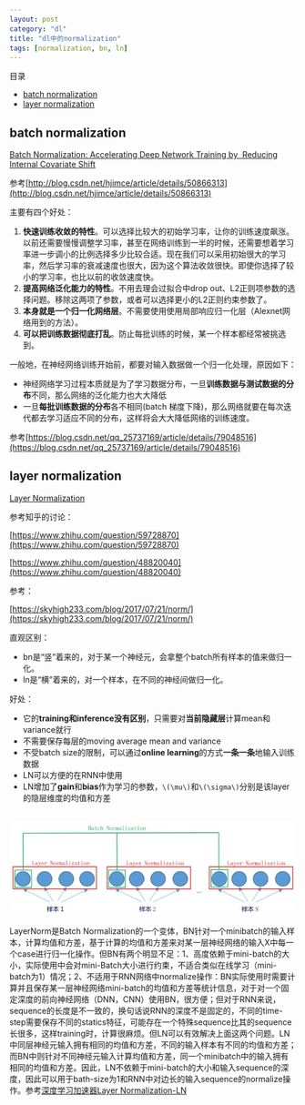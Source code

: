 ```yaml
---
layout: post
category: "dl"
title: "dl中的normalization"
tags: [normalization, bn, ln]
---
```


目录

<!-- TOC -->

- [batch normalization](#batch-normalization)
- [layer normalization](#layer-normalization)

<!-- /TOC -->

## batch normalization

[Batch Normalization: Accelerating Deep Network Training by  Reducing Internal Covariate Shift](https://arxiv.org/pdf/1502.03167.pdf)

参考[http://blog.csdn.net/hjimce/article/details/50866313](http://blog.csdn.net/hjimce/article/details/50866313)

主要有四个好处：

1. **快速训练收敛的特性**。可以选择比较大的初始学习率，让你的训练速度飙涨。以前还需要慢慢调整学习率，甚至在网络训练到一半的时候，还需要想着学习率进一步调小的比例选择多少比较合适。现在我们可以采用初始很大的学习率，然后学习率的衰减速度也很大，因为这个算法收敛很快。即使你选择了较小的学习率，也比以前的收敛速度快。
2. **提高网络泛化能力的特性**。不用去理会过拟合中drop out、L2正则项参数的选择问题。移除这两项了参数，或者可以选择更小的L2正则约束参数了。
3. **本身就是一个归一化网络层**。不需要使用使用局部响应归一化层（Alexnet网络用到的方法）。
4. **可以把训练数据彻底打乱**。防止每批训练的时候，某一个样本都经常被挑选到。

一般地，在神经网络训练开始前，都要对输入数据做一个归一化处理，原因如下：

+ 神经网络学习过程本质就是为了学习数据分布，一旦**训练数据与测试数据的分布**不同，那么网络的泛化能力也大大降低
+ 一旦**每批训练数据的分布**各不相同(batch 梯度下降)，那么网络就要在每次迭代都去学习适应不同的分布，这样将会大大降低网络的训练速度。

参考[https://blog.csdn.net/qq_25737169/article/details/79048516](https://blog.csdn.net/qq_25737169/article/details/79048516)


## layer normalization

[Layer Normalization](https://arxiv.org/pdf/1607.06450v1.pdf)

参考知乎的讨论：

[https://www.zhihu.com/question/59728870](https://www.zhihu.com/question/59728870)

[https://www.zhihu.com/question/48820040](https://www.zhihu.com/question/48820040)

参考：

[https://skyhigh233.com/blog/2017/07/21/norm/](https://skyhigh233.com/blog/2017/07/21/norm/)

直观区别：

+ bn是“竖”着来的，对于某一个神经元，会拿整个batch所有样本的值来做归一化。
+ ln是“横”着来的，对一个样本，在不同的神经间做归一化。


好处：

+ 它的**training和inference没有区别**，只需要对**当前隐藏层**计算mean和variance就行
+ 不需要保存每层的moving average mean and variance
+ 不受batch size的限制，可以通过**online learning**的方式**一条一条**地输入训练数据
+ LN可以方便的在RNN中使用
+ LN增加了**gain**和**bias**作为学习的参数，`\(\mu\)`和`\(\sigma\)`分别是该layer的隐层维度的均值和方差

<html>
<br/>

<img src="../assets/bn-ln.jpg" style='max-height: 200px'/>
<br/>

</html>

LayerNorm是Batch Normalization的一个变体，BN针对一个minibatch的输入样本，计算均值和方差，基于计算的均值和方差来对某一层神经网络的输入X中每一个case进行归一化操作。但BN有两个明显不足：1、高度依赖于mini-batch的大小，实际使用中会对mini-Batch大小进行约束，不适合类似在线学习（mini-batch为1）情况；2、不适用于RNN网络中normalize操作：BN实际使用时需要计算并且保存某一层神经网络mini-batch的均值和方差等统计信息，对于对一个固定深度的前向神经网络（DNN，CNN）使用BN，很方便；但对于RNN来说，sequence的长度是不一致的，换句话说RNN的深度不是固定的，不同的time-step需要保存不同的statics特征，可能存在一个特殊sequence比其的sequence长很多，这样training时，计算很麻烦。但LN可以有效解决上面这两个问题。LN中同层神经元输入拥有相同的均值和方差，不同的输入样本有不同的均值和方差；而BN中则针对不同神经元输入计算均值和方差，同一个minibatch中的输入拥有相同的均值和方差。因此，LN不依赖于mini-batch的大小和输入sequence的深度，因此可以用于bath-size为1和RNN中对边长的输入sequence的normalize操作。参考[深度学习加速器Layer Normalization-LN](https://mp.weixin.qq.com/s?__biz=MzIxNDgzNDg3NQ==&mid=2247483765&idx=1&sn=be24746f5e99058a4b9e8e209848a717&chksm=97a0caa1a0d743b7440c224e17fdc8579a88793940470e6d028b34040f7385f2b99d4da17478&scene=21#wechat_redirect)
